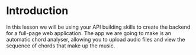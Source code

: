 [//]: <> (name: Project Introduction)
[//]: <> (author: Joe Turner)
[//]: <> (type: content)
[//]: <> (time: 30)

# Introduction

In this lesson we will be using your API building skills to create the backend for a full-page web application.  The app we are going to make is an automatic chord analyser, allowing you to upload audio files and view the sequence of chords that make up the music.
